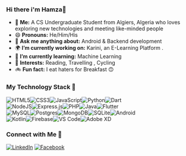### Hi there i'm Hamza👋


- 🌱 **Me:** A CS Undergraduate Student from Algiers, Algeria who loves exploring new technologies and meeting like-minded people
- 😄 **Pronouns:** He/Him/His
- 💬 **Ask me anything about:** Android & Backend development
- 🌍 **I’m currently working on:** Karini, an E-Learning Platform .
- 🌱 **I’m currently learning:** Machine Learning
- 💜 **Interests:** Reading, Travelling , Cycling
- 🚲 **Fun fact:** I eat haters for Breakfast 🙃


### My Technology Stack 🔭

<div style='display: flex;'>
  <img alt="HTML5" src="https://img.shields.io/badge/html5-%23E34F26.svg?style=for-the-badge&logo=html5&logoColor=white" />
  <img alt="CSS3" src="https://img.shields.io/badge/css3-%231572B6.svg?style=for-the-badge&logo=css3&logoColor=white" />
  <img alt="JavaScript" src="https://img.shields.io/badge/javascript-%23323330.svg?style=for-the-badge&logo=javascript&logoColor=%23F7DF1E" />
  <img alt="Python" src="https://img.shields.io/badge/python-%2314354C.svg?style=for-the-badge&logo=python&logoColor=white" />
  <img alt="Dart" src="https://img.shields.io/badge/dart-%230175C2.svg?style=for-the-badge&logo=dart&logoColor=white" />
</div>

<div style='display: flex;'>
  <img alt="NodeJS" src="https://img.shields.io/badge/node.js-%2343853D.svg?style=for-the-badge&logo=node-dot-js&logoColor=white" />
  <img alt="Express.js" src="https://img.shields.io/badge/express.js-%23404d59.svg?style=for-the-badge&logo=express&logoColor=%2361DAFB" />
  <img alt="PHP" src="https://img.shields.io/badge/php-%2320232a.svg?style=for-the-badge&logo=php&logoColor=%2361DAFB" />
  <img alt="Java" src="https://img.shields.io/badge/java-%230175C2.svg?style=for-the-badge&logo=java&logoColor=white"/>
  <img alt="Flutter" src="https://img.shields.io/badge/Flutter-%2302569B.svg?style=for-the-badge&logo=Flutter&logoColor=white" />
</div>

<div style='display: flex;'>
  <img alt="MySQL" src="https://img.shields.io/badge/mysql-%2300f.svg?style=for-the-badge&logo=mysql&logoColor=white"/>
  <img alt="Postgres" src ="https://img.shields.io/badge/postgres-%23316192.svg?style=for-the-badge&logo=postgresql&logoColor=white" />
  <img alt="MongoDB" src ="https://img.shields.io/badge/MongoDB-%234ea94b.svg?style=for-the-badge&logo=mongodb&logoColor=white" />
  <img alt="SQLite" src ="https://img.shields.io/badge/sqlite-%2307405e.svg?style=for-the-badge&logo=sqlite&logoColor=white" />
   <img alt="Android" src ="https://img.shields.io/badge/android-%a4c639e.svg?style=for-the-badge&logo=android&logoColor=white" />

</div>
 

<div style='display: flex;'>
  <img alt="Kotlin" src="https://img.shields.io/badge/kotlin-%230072C6.svg?style=for-the-badge&logo=kotlin-devops&logoColor=white" />
  <img alt="Firebase" src="https://img.shields.io/badge/firebase-%FFCB2BF.svg?style=for-the-badge&logo=firebase&logoColor=%FFCB2BF" />
  <img alt="VS Code" src="https://img.shields.io/badge/VSCode-0078d7.svg?style=for-the-badge&logo=visual-studio-code&logoColor=white" />
  <img alt="Adobe XD" src="https://img.shields.io/badge/adobexd-%23FF26BE.svg?style=for-the-badge&logo=adobexd&logoColor=white"/>
</div>

### Connect with Me 🤝 

<a href="https://www.linkedin.com/in/hamza-bendahmane-1a3135207/"><img src="https://img.shields.io/badge/linkedin-%230077B5.svg?&style=for-the-badge&logo=linkedin&logoColor=white" alt="LinkedIn" /></a>
<a href="https://facebook.com/hamza0bendahmane"><img alt="Facebook" src="https://img.shields.io/badge/facebook-%231DA1F2.svg?style=for-the-badge&logo=Facebook&logoColor=white"/></a>
